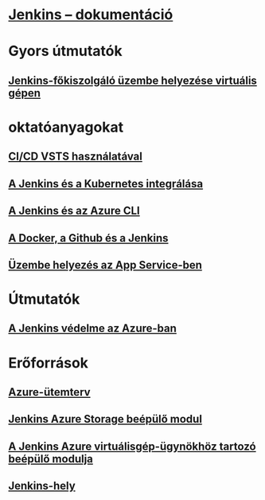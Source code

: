 # [Jenkins – dokumentáció](index.md)
# Gyors útmutatók
## [Jenkins-főkiszolgáló üzembe helyezése virtuális gépen](/azure/jenkins/install-jenkins-solution-template)
# oktatóanyagokat
## [CI/CD VSTS használatával](https://www.visualstudio.com/docs/build/apps/jenkins/build-deploy-jenkins)
## [A Jenkins és a Kubernetes integrálása](/azure/container-service/container-service-kubernetes-jenkins)
## [A Jenkins és az Azure CLI](/azure/jenkins/execute-cli-jenkins-pipeline)
## [A Docker, a Github és a Jenkins](/azure/virtual-machines/linux/tutorial-jenkins-github-docker-cicd)
## [Üzembe helyezés az App Service-ben](/azure/jenkins/deploy-Jenkins-app-service-plugin)
# Útmutatók
## [A Jenkins védelme az Azure-ban](https://jenkins.io/blog/2017/04/20/secure-jenkins-on-azure/)
# Erőforrások
## [Azure-ütemterv](https://azure.microsoft.com/roadmap/)
## [Jenkins Azure Storage beépülő modul](https://plugins.jenkins.io/windows-azure-storage)
## [A Jenkins Azure virtuálisgép-ügynökhöz tartozó beépülő modulja](https://plugins.jenkins.io/azure-vm-agents)
## [Jenkins-hely](https://jenkins.io/)
